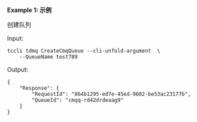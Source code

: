 **Example 1: 示例**

创建队列

Input: 

```
tccli tdmq CreateCmqQueue --cli-unfold-argument  \
    --QueueName test789
```

Output: 
```
{
    "Response": {
        "RequestId": "864b1295-ed7e-45ed-9602-be53ac23177b",
        "QueueId": "cmqq-rd42drdeaag9"
    }
}
```

